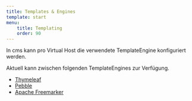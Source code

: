 ```yaml
---
title: Templates & Engines
template: start
menu: 
    title: Templating
    order: 90
---
```


In cms kann pro Virtual Host die verwendete TemplateEngine konfiguriert werden.

Aktuell kann zwischen folgenden TemplateEngines zur Verfügung.

* [Thymeleaf](https://thymeleaf.org)
* [Pebble](https://pebbletemplates.io/)
* [Apache Freemarker](https://freemarker.apache.org/)
